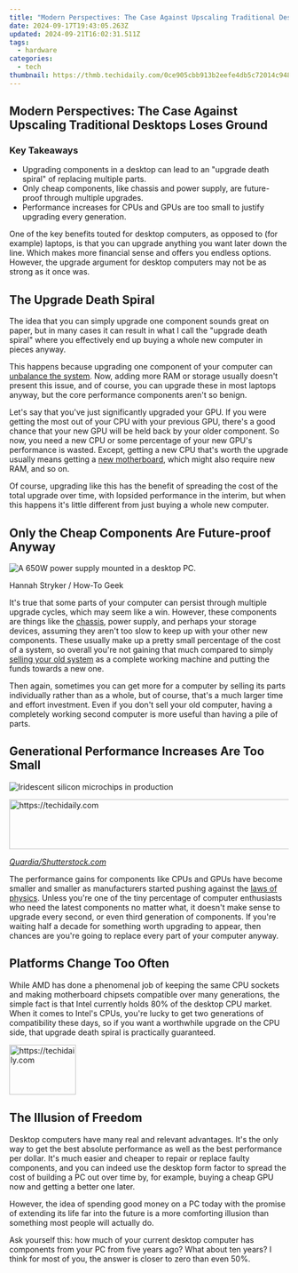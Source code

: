 ```yaml
---
title: "Modern Perspectives: The Case Against Upscaling Traditional Desktops Loses Ground"
date: 2024-09-17T19:43:05.263Z
updated: 2024-09-21T16:02:31.511Z
tags:
  - hardware
categories:
  - tech
thumbnail: https://thmb.techidaily.com/0ce905cbb913b2eefe4db5c72014c9485f061b0fd3b1b129c677df4a5fe1e713.jpg
---
```


## Modern Perspectives: The Case Against Upscaling Traditional Desktops Loses Ground

### Key Takeaways

* Upgrading components in a desktop can lead to an "upgrade death spiral" of replacing multiple parts.
* Only cheap components, like chassis and power supply, are future-proof through multiple upgrades.
* Performance increases for CPUs and GPUs are too small to justify upgrading every generation.

 One of the key benefits touted for desktop computers, as opposed to (for example) laptops, is that you can upgrade anything you want later down the line. Which makes more financial sense and offers you endless options. However, the upgrade argument for desktop computers may not be as strong as it once was.

##  The Upgrade Death Spiral

 The idea that you can simply upgrade one component sounds great on paper, but in many cases it can result in what I call the "upgrade death spiral" where you effectively end up buying a whole new computer in pieces anyway.

 This happens because upgrading one component of your computer can [unbalance the system](https://screen-mirroring-recording.techidaily.com/in-2024-simple-routines-for-documenting-digital-dialogues-on-os-xpc/). Now, adding more RAM or storage usually doesn't present this issue, and of course, you can upgrade these in most laptops anyway, but the core performance components aren't so benign.

 Let's say that you've just significantly upgraded your GPU. If you were getting the most out of your CPU with your previous GPU, there's a good chance that your new GPU will be held back by your older component. So now, you need a new CPU or some percentage of your new GPU's performance is wasted. Except, getting a new CPU that's worth the upgrade usually means getting a [new motherboard](https://solve-helper.techidaily.com/invoice-management-expense-and-return-on-investment-analysis-tool/), which might also require new RAM, and so on.

 Of course, upgrading like this has the benefit of spreading the cost of the total upgrade over time, with lopsided performance in the interim, but when this happens it's little different from just buying a whole new computer.

##  Only the Cheap Components Are Future-proof Anyway

![A 650W power supply mounted in a desktop PC.](https://static1.howtogeekimages.com/wordpress/wp-content/uploads/2024/01/a-power-supply-mounted-vertically.jpg) 

Hannah Stryker / How-To Geek  
  
 It's true that some parts of your computer can persist through multiple upgrade cycles, which may seem like a win. However, these components are things like the [chassis](https://some-knowledge.techidaily.com/foremost-gallery-storage-solutions-for-2024/), power supply, and perhaps your storage devices, assuming they aren't too slow to keep up with your other new components. These usually make up a pretty small percentage of the cost of a system, so overall you're not gaining that much compared to simply [selling your old system](https://win-dash.techidaily.com/fix-your-connection-woes-solutions-to-win-7-network-adapter-problems/) as a complete working machine and putting the funds towards a new one.

 Then again, sometimes you can get more for a computer by selling its parts individually rather than as a whole, but of course, that's a much larger time and effort investment. Even if you don't sell your old computer, having a completely working second computer is more useful than having a pile of parts.

##  Generational Performance Increases Are Too Small

![Iridescent silicon microchips in production](https://static1.howtogeekimages.com/wordpress/wp-content/uploads/2021/09/Iridescent_Silicon_Microchip_Computer_Wafer.jpg) 

<!-- affiliate ads begin -->
<a href="https://appsumo.8odi.net/c/5597632/2082529/7443" target="_top" id="2082529">
  <img src="//a.impactradius-go.com/display-ad/7443-2082529" border="0" alt="https://techidaily.com" width="728" height="90"/>
</a>
<img height="0" width="0" src="https://appsumo.8odi.net/i/5597632/2082529/7443" style="position:absolute;visibility:hidden;" border="0" />
<!-- affiliate ads end -->

_[Quardia/Shutterstock.com](https://www.shutterstock.com/image-illustration/iridescent-silicon-microchip-computer-wafer-7nm-1919750255)_

 The performance gains for components like CPUs and GPUs have become smaller and smaller as manufacturers started pushing against the [laws of physics](https://blog-min.techidaily.com/how-to-remove-google-frp-lock-on-huawei-by-drfone-android-unlock-remove-google-frp/). Unless you're one of the tiny percentage of computer enthusiasts who need the latest components no matter what, it doesn't make sense to upgrade every second, or even third generation of components. If you're waiting half a decade for something worth upgrading to appear, then chances are you're going to replace every part of your computer anyway.

##  Platforms Change Too Often

 While AMD has done a phenomenal job of keeping the same CPU sockets and making motherboard chipsets compatible over many generations, the simple fact is that Intel currently holds 80% of the desktop CPU market. When it comes to Intel's CPUs, you're lucky to get two generations of compatibility these days, so if you want a worthwhile upgrade on the CPU side, that upgrade death spiral is practically guaranteed.

<!-- affiliate ads begin -->
<a href="https://aligracehair.sjv.io/c/5597632/2135364/19272" target="_top" id="2135364">
  <img src="//a.impactradius-go.com/display-ad/19272-2135364" border="0" alt="https://techidaily.com" width="120" height="90"/>
</a>
<img height="0" width="0" src="https://aligracehair.sjv.io/i/5597632/2135364/19272" style="position:absolute;visibility:hidden;" border="0" />
<!-- affiliate ads end -->

##  The Illusion of Freedom

 Desktop computers have many real and relevant advantages. It's the only way to get the best absolute performance as well as the best performance per dollar. It's much easier and cheaper to repair or replace faulty components, and you can indeed use the desktop form factor to spread the cost of building a PC out over time by, for example, buying a cheap GPU now and getting a better one later.

 However, the idea of spending good money on a PC today with the promise of extending its life far into the future is a more comforting illusion than something most people will actually do.

 Ask yourself this: how much of your current desktop computer has components from your PC from five years ago? What about ten years? I think for most of you, the answer is closer to zero than even 50%.

<ins class="adsbygoogle"
     style="display:block"
     data-ad-format="autorelaxed"
     data-ad-client="ca-pub-7571918770474297"
     data-ad-slot="1223367746"></ins>

<ins class="adsbygoogle"
     style="display:block"
     data-ad-client="ca-pub-7571918770474297"
     data-ad-slot="8358498916"
     data-ad-format="auto"
     data-full-width-responsive="true"></ins>




